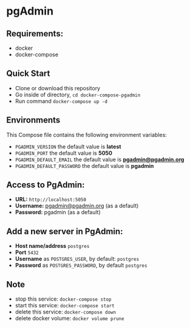 # pgAdmin

## Requirements:
- docker
- docker-compose

## Quick Start
- Clone or download this repository
- Go inside of directory, `cd docker-compose-pgadmin`
- Run command `docker-compose up -d`

## Environments
This Compose file contains the following environment variables:

- `PGADMIN_VERSION` the default value is **latest**
- `PGADMIN_PORT` the default value is **5050**
- `PGADMIN_DEFAULT_EMAIL` the default value is **pgadmin@pgadmin.org**
- `PGADMIN_DEFAULT_PASSWORD` the default value is **pgadmin**

## Access to PgAdmin: 
- **URL:** `http://localhost:5050`
- **Username:** pgadmin@pgadmin.org (as a default)
- **Password:** pgadmin (as a default)

## Add a new server in PgAdmin:
- **Host name/address** `postgres`
- **Port** `5432`
- **Username** as `POSTGRES_USER`, by default: `postgres`
- **Password** as `POSTGRES_PASSWORD`, by default `postgres`

## Note
- stop this service: `docker-compose stop`
- start this service: `docker-compose start`
- delete this service: `docker-compose down`
- delete docker volume: `docker volume prune`
